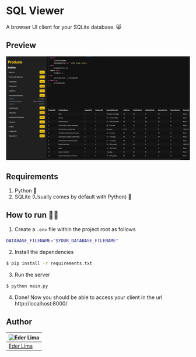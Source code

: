 # SQL Viewer

A browser UI client for your SQLite database. 😸

## Preview

![Client running within the browser](public/thumbnail.jpeg)

## Requirements

1. Python 🐍
2. SQLite (Usually comes by default with Python) 🎲

## How to run 👨‍💻

1. Create a `.env` file within the project root as follows

```sh
DATABASE_FILENAME="$YOUR_DATABASE_FILENAME"
```

2. Install the dependencies

```sh
$ pip install -r requirements.txt
```

3. Run the server

```sh
$ python main.py
```

4. Done! Now you should be able to access your client in the url http://localhost:8000/

## Author

| ![Eder Lima](https://github.com/Nxrth-x.png?size=100) |
| ----------------------------------------------------- |
| [Eder Lima](https://github.com/Nxrth-x)               |
